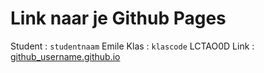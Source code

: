 # Link naar je Github Pages

Student : `studentnaam`
           Emile
Klas    : `klascode`
          LCTAO0D
Link    : [github_username.github.io](https://github.com/EmileFerati/Challenge-Portfolio)
